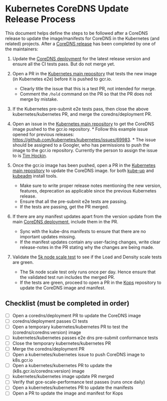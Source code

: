 # Kubernetes CoreDNS Update Release Process

This document helps define the steps to be followed after a CoreDNS release to update the image/manifests for CoreDNS in the Kubernetes (and related) projects.
After a [CoreDNS release](https://github.com/coredns/release) has been completed by one of the maintainers:


1. Update the [CoreDNS deployment](https://github.com/coredns/deployment/blob/master/kubernetes/coredns.yaml.sed) for the latest release version and ensure all the CI tests pass.
But do not merge yet.

2. Open a PR in the [Kubernetes main repository](https://github.com/kubernetes/kubernetes) that tests the new image (in Kubernetes e2e) before it is pushed to gcr.io. 
      * Clearly title the issue that this is a test PR, not intended for merge.
      * Comment the `/hold` command on the PR so that the PR does not merge by mistake.

3. If the Kubernetes pre-submit e2e tests pass, then close the above kubernetes/kubernetes PR, and merge the coredns/deployment PR.

4. Open an issue in the [Kubernetes main repository](https://github.com/kubernetes/kubernetes) to get the CoreDNS image pushed to the gcr.io repository. 
       * Follow this example issue opened for previous releases: https://github.com/kubernetes/kubernetes/issues/69983. 
       * The issue should be assigned to a Googler, who has permissions to push the image to the gcr.io repository. 
         Currently the person to assign the issue to is [Tim Hockin](https://github.com/thockin).

5. Once the gcr.io image has been pushed, open a PR in the [Kubernetes main repository](https://github.com/kubernetes/kubernetes) to update the CoreDNS image.
for both [kube-up](https://github.com/kubernetes/kubernetes/tree/master/cluster/addons/dns/coredns) and [kubeadm](https://github.com/kubernetes/kubernetes/blob/master/cmd/kubeadm/app/constants/constants.go#L335) install tools.
    * Make sure to write proper release notes mentioning the new version, features, deprecation as applicable since the previous Kubernetes release.
    * Ensure that all the pre-submit e2e tests are passing. 
    * If the tests are passing, get the PR merged.
    
6. If there are any manifest updates apart from the version update from the main [CoreDNS deployment](https://github.com/coredns/deployment/blob/master/kubernetes/coredns.yaml.sed), include them in the PR. 
    * Sync with the kube-dns manifests to ensure that there are no important updates missing.
    * If the manifest updates contain any user-facing changes, write clear release-notes in the PR stating why the changes are being made.


6. Validate the [5k node scale test](https://k8s-testgrid.appspot.com/sig-scalability-gce#gce-scale-performance) to see if the Load and Density scale tests are green. 
    * The 5k node scale test only runs once per day. Hence ensure that the validated test run includes the merged PR. 
    * If the tests are green, proceed to open a PR in the [Kops](https://github.com/kubernetes/kops) repository to update the CoreDNS image and manifest.



## Checklist (must be completed in order)

- [ ] Open a coredns/deployment PR to update the CoreDNS image
- [ ] coredns/deployment passes CI tests
- [ ] Open a temporary kubernetes/kubernetes PR to test the (coredns/coredns:version) image
- [ ] kubernetes/kubernetes passes e2e dns pre-submit conformance tests
- [ ] Close the temporary kubernetes/kubernetes PR
- [ ] Merge the coredns/deployment PR
- [ ] Open a kubernetes/kubernetes issue to push CoreDNS image to k8s.gcr.io
- [ ] Open a kubernetes/kubernetes PR to update the (k8s.gcr.io/coredns:version) image
- [ ] kubernetes/kubernetes image update PR merged
- [ ] Verify that gce-scale-performance test passes (runs once daily)
- [ ] Open a kubernetes/kubernetes PR to update the manifests
- [ ] Open a PR to update the image and manifest for Kops
